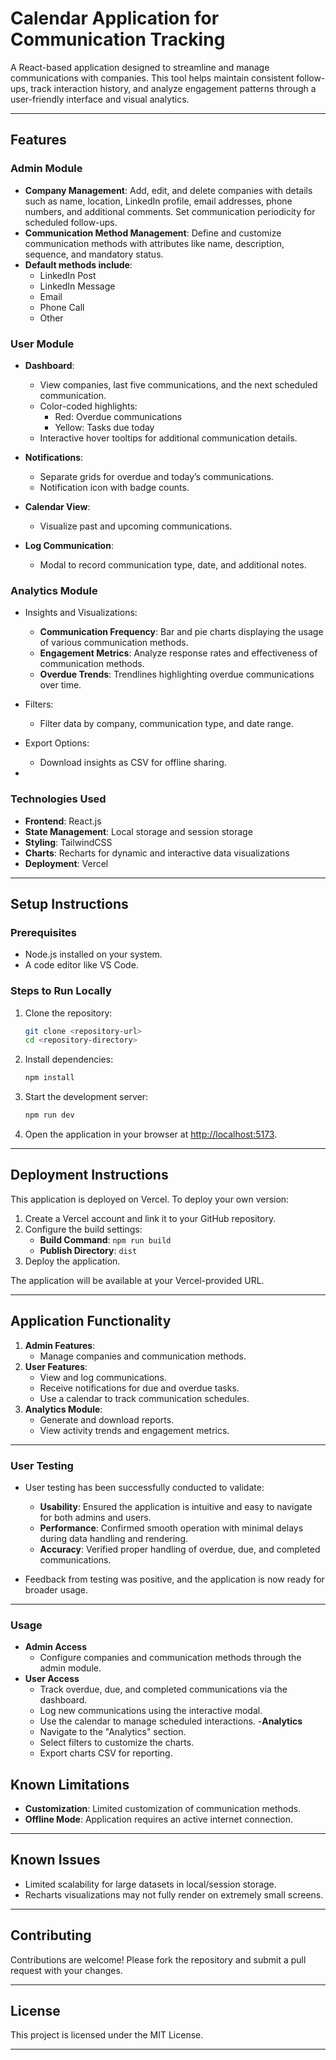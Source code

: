 # Calendar Application for Communication Tracking

A React-based application designed to streamline and manage communications with companies. This tool helps maintain consistent follow-ups, track interaction history, and analyze engagement patterns through a user-friendly interface and visual analytics.

---

## Features

### Admin Module
- **Company Management**: Add, edit, and delete companies with details such as name, location, LinkedIn profile, email addresses, phone numbers, and additional comments.
  Set communication periodicity for scheduled follow-ups.
- **Communication Method Management**: Define and customize communication methods with attributes like name, description, sequence, and mandatory status.
- **Default methods include**:
    - LinkedIn Post
    - LinkedIn Message
    - Email
    - Phone Call
    - Other

### User Module
- **Dashboard**:
  - View companies, last five communications, and the next scheduled communication.
  - Color-coded highlights:
      - Red: Overdue communications
      - Yellow: Tasks due today
  - Interactive hover tooltips for additional communication details.

- **Notifications**:
  - Separate grids for overdue and today’s communications.
  - Notification icon with badge counts.
- **Calendar View**:
  - Visualize past and upcoming communications.
- **Log Communication**:
  - Modal to record communication type, date, and additional notes.

### Analytics Module
- Insights and Visualizations:
  
  - **Communication Frequency**: Bar and pie charts displaying the usage of various communication methods.
  - **Engagement Metrics**: Analyze response rates and effectiveness of communication methods.
  - **Overdue Trends**: Trendlines highlighting overdue communications over time.
- Filters:
  - Filter data by company, communication type, and date range.
- Export Options:
  - Download insights as CSV for offline sharing.

-

### Technologies Used

  - **Frontend**: React.js
  - **State Management**: Local storage and session storage
  - **Styling**: TailwindCSS
  - **Charts**: Recharts for dynamic and interactive data visualizations
  - **Deployment**: Vercel

---

## Setup Instructions

### Prerequisites
- Node.js installed on your system.
- A code editor like VS Code.

### Steps to Run Locally
1. Clone the repository:
   ```bash
   git clone <repository-url>
   cd <repository-directory>
   ```

2. Install dependencies:
   ```bash
   npm install
   ```

3. Start the development server:
   ```bash
   npm run dev
   ```

4. Open the application in your browser at [http://localhost:5173](http://localhost:5173).

---

## Deployment Instructions

This application is deployed on Vercel. To deploy your own version:

1. Create a Vercel account and link it to your GitHub repository.
2. Configure the build settings:
   - **Build Command**: `npm run build`
   - **Publish Directory**: `dist`
3. Deploy the application.

The application will be available at your Vercel-provided URL.

---

## Application Functionality

1. **Admin Features**:
   - Manage companies and communication methods.
2. **User Features**:
   - View and log communications.
   - Receive notifications for due and overdue tasks.
   - Use a calendar to track communication schedules.
3. **Analytics Module**:
   - Generate and download reports.
   - View activity trends and engagement metrics.

---

### User Testing
  - User testing has been successfully conducted to validate:

    - **Usability**: Ensured the application is intuitive and easy to navigate for both admins and users.
    - **Performance**: Confirmed smooth operation with minimal delays during data handling and rendering.
    - **Accuracy**: Verified proper handling of overdue, due, and completed communications.
      
  - Feedback from testing was positive, and the application is now ready for broader usage.

---

### Usage
- **Admin Access**
  - Configure companies and communication methods through the admin module.
- **User Access**
  - Track overdue, due, and completed communications via the dashboard.
  - Log new communications using the interactive modal.
  - Use the calendar to manage scheduled interactions.
-**Analytics**
  - Navigate to the "Analytics" section.
  - Select filters to customize the charts.
  - Export charts CSV for reporting.

## Known Limitations

- **Customization**: Limited customization of communication methods.
- **Offline Mode**: Application requires an active internet connection.

---

## Known Issues

- Limited scalability for large datasets in local/session storage.
- Recharts visualizations may not fully render on extremely small screens.

---

## Contributing

Contributions are welcome! Please fork the repository and submit a pull request with your changes.

---

## License

This project is licensed under the MIT License.

---
